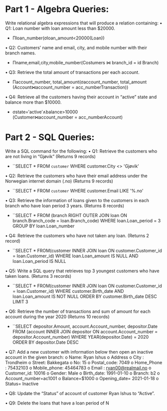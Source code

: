 # Part 1 - Algebra Queries:
Write relational algebra expressions that will produce a relation containing:
• Q1: Loan number with loan amount less than $20000.
- Πloan_number(σloan_amount<20000(Loan))

• Q2: Customers’ name and email, city, and mobile number with their branch names.
- Πname,email,city,mobile_number(Costumers ⋈ branch_id = id Branch)

• Q3: Retrieve the total amount of transactions per each account.
- Πaccount_number, total_amount​(σaccount_number, total_amount (Account⋈account_number = acc_number​Transaction))

• Q4: Retrieve all the customers having their account in “active” state and balance more
than $10000.
- σstate=′active′∧balance>10000​(Customer⋈account_number = acc_number​Account)
# Part 2 - SQL Queries:
Write a SQL command for the following:
• Q1: Retrieve the customers who are not living in “Gjøvik” (Returns 9 records)

- ``SELECT * FROM `customer` WHERE customer.City <> 'Gjøvik' 

• Q2: Retrieve the customers who have their email address under the Norwegian internet
domain (.no) (Returns 9 records)

- ``SELECT * FROM `customer` WHERE customer.Email LIKE '%.no'

• Q3: Retrieve the information of loans given to the customers in each branch who have
loan period 3 years. (Returns 8 records)

- ``SELECT * FROM (branch RIGHT OUTER JOIN loan ON branch.Branch_code = loan.Branch_code) WHERE loan.Loan_period = 3 GROUP BY loan.Loan_number

• Q4: Retrieve the customers who have not taken any loan. (Returns 2 record)

- ``SELECT * FROM(customer INNER JOIN loan ON customer.Customer_id = loan.Customer_id) WHERE loan.Loan_amount IS NULL AND loan.Loan_period IS NULL

• Q5: Write a SQL query that retrieves top 3 youngest customers who have taken loans.
(Returns 3 records)

- ``SELECT * FROM(customer INNER JOIN loan ON customer.Customer_id = loan.Customer_id) WHERE customer.Birth_date AND loan.Loan_amount IS NOT NULL ORDER BY customer.Birth_date DESC LIMIT 3

• Q6: Retrieve the number of transactions and sum of amount for each account during the
year 2020 (Returns 10 records)

- ``SELECT depositor.Amount, account.Account_number, depositor.Date FROM (account INNER JOIN depositor ON account.Account_number = depositor.Account_number) WHERE YEAR(depositor.Date) = 2020  ORDER BY depositor.Date DESC

• Q7: Add a new customer with information below then open an inactive account in the
given branch:
o Name: Ryan Ishus
o Address
o City : Trondheim
o Street: Bakkegata
o No: 15
o Postal_code: 7049
o Home_Phone : 75432103
o Mobile_phone: 45464783
o Email : ryan00@realmail.no
o Customer_id: 10016
o Gender: Male
o Birth_date: 1991-01-10
o Branch: b2
o Account_number=ac1001
o Balance=$1000
o Opening_date= 2021-01-18
o Status= Inactive

• Q8: Update the “Status” of account of customer Ryan Ishus to “Active”.

• Q9: Delete the loans that have a loan period of N